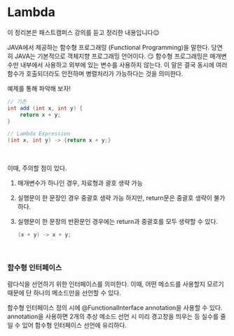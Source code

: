 # Lambda

이 정리본은 패스트캠퍼스 강의를 듣고 정리한 내용입니다😉

JAVA에서 제공하는 함수형 프로그래밍 (Functional Programming)을 말한다. 당연히 JAVA는 기본적으로 객체지향 프로그래밍 언어이다. 😏 함수형 프로그래밍은 매개변수만 내부에서 사용하고 외부에 있는 변수를 사용하지 않는다. 이 말은 결국 동시에 여러 함수가 호출되더라도 안전하며 병렬처리가 가능하다는 것을 의미한다.

예제를 통해 파악해 보자!

```java
// 기존 
int add (int x, int y) {
    return x + y;
}
```

```java
// Lambda Expression
(int x, int y) -> {return x + y;}
```

<br>

이때, 주의할 점이 있다.

1. 매개변수가 하나인 경우, 자료형과 괄호 생략 가능

2. 실행문이 한 문장인 경우 중괄호 생략 가능 하지만, return문은 중괄호 생략이 불가하다.

3. 실행문이 한 문장의 반환문인 경우에는 return과 중괄호를 모두 생략할 수 있다.

   ```java
   (x + y) -> x + y;
   ```

<br>

### 함수형 인터페이스

람다식을 선언하기 위한 인터페이스를 의미한다. 이때, 어떤 메소드를 사용할지 모르기 때문에 단 하나의 메소드만을 선언할 수 있다.

함수형 인터페이스 정의 시에 @FunctionalInterface annotation을 사용할 수 있다. annotation을 사용하면 2개의 추상 메소드 선언 시 미리 경고창을 띄우는 등 실수를 줄일 수 있어 함수형 인터페이스 선언에 유리하다.


